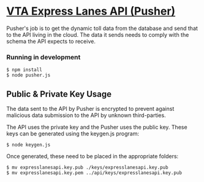 # [VTA Express Lanes API (Pusher)](https://github.com/vta/expresslanes-api/tree/master/pusher)

Pusher's job is to get the dynamic toll data from the database and send that to the API living in the cloud. The data it sends needs to comply with the schema the API expects to receive.

### Running in development
```
$ npm install
$ node pusher.js
```

## Public & Private Key Usage
The data sent to the API by Pusher is encrypted to prevent against malicious data submission to the API by unknown third-parties. 

The API uses the private key and the Pusher uses the public key. These keys can be generated using the keygen.js program:

    $ node keygen.js

Once generated, these need to be placed in the appropriate folders:

    $ mv expresslanesapi.key.pub ./keys/expresslanesapi.key.pub
    $ mv expresslanesapi.key.pem ../api/keys/expresslanesapi.key.pub